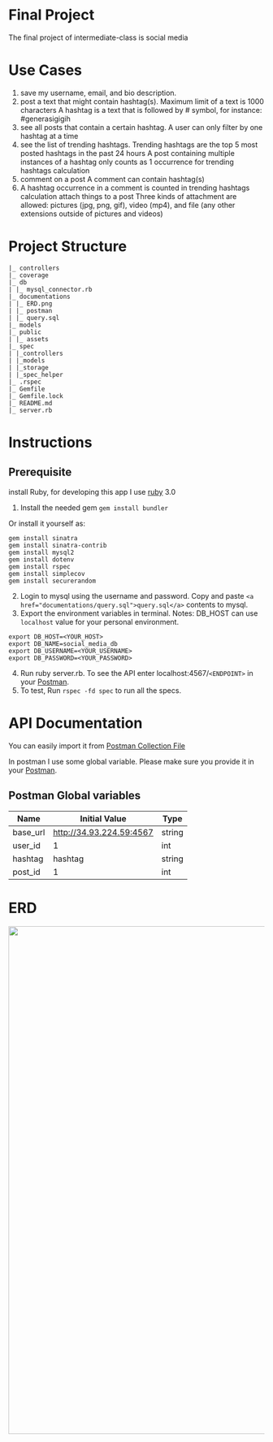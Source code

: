 # Final Project

The final project of intermediate-class is social media

# Use Cases
1. save my username, email, and bio description.
2. post a text that might contain hashtag(s).
    Maximum limit of a text is 1000 characters
    A hashtag is a text that is followed by # symbol, for instance: #generasigigih
4. see all posts that contain a certain hashtag.
    A user can only filter by one hashtag at a time
5. see the list of trending hashtags.
    Trending hashtags are the top 5 most posted hashtags in the past 24 hours
    A post containing multiple instances of a hashtag only counts as 1 occurrence for trending hashtags calculation
6. comment on a post
    A comment can contain hashtag(s)
7. A hashtag occurrence in a comment is counted in trending hashtags calculation
    attach things to a post
    Three kinds of attachment are allowed: pictures (jpg, png, gif), video (mp4), and file (any other extensions outside of pictures and videos)

# Project Structure
```
|_ controllers
|_ coverage
|_ db  
| |_ mysql_connector.rb  
|_ documentations
| |_ ERD.png 
| |_ postman
| |_ query.sql   
|_ models
|_ public
| |_ assets
|_ spec
| |_controllers
| |_models
| |_storage
| |_spec_helper
|_ .rspec
|_ Gemfile       
|_ Gemfile.lock       
|_ README.md
|_ server.rb     
```

# Instructions

## Prerequisite
install Ruby, for developing this app I use [ruby](https://www.ruby-lang.org/en/downloads/) 3.0

1. Install the needed gem
```gem install bundler```

Or install it yourself as: 
```
gem install sinatra
gem install sinatra-contrib
gem install mysql2
gem install dotenv
gem install rspec
gem install simplecov
gem install securerandom
```

2. Login to mysql using the username and password. Copy and paste `<a href="documentations/query.sql">query.sql</a>` contents to mysql.
3. Export the environment variables in terminal. Notes: DB_HOST can use `localhost` value for your personal environment.

```
export DB_HOST=<YOUR_HOST>          
export DB_NAME=social_media_db
export DB_USERNAME=<YOUR_USERNAME>
export DB_PASSWORD=<YOUR_PASSWORD>
```

4. Run ruby server.rb. To see the API enter localhost:4567/`<ENDPOINT>` in your [Postman](https://www.postman.com/downloads/).
5. To test, Run `rspec -fd spec` to run all the specs.

# API Documentation

You can easily import it from <a href="documentations/postman/Social-Media-API.postman_collection.json">Postman Collection File</a>

In postman I use some global variable. Please make sure you provide it in your [Postman](https://www.postman.com/downloads/).
## Postman Global variables

| Name | Initial Value | Type |
| ------ | ------ | ------ |
| base_url | http://34.93.224.59:4567 | string |
| user_id | 1 | int |
| hashtag | hashtag | string |
| post_id | 1 | int |


# ERD
<img src="documentations/ERD.png" width=1000>
